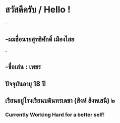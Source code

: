 <h1>สวัสดีครับ / Hello !</h1>
-<h2>-ผมชื่อนายสุทธิศักดิ์ เมืองไสย</h2>
-<h2>-ชื่อเล่น : เพชร</h2> <h2>ปัจจุบันอายุ 18 ปี</h2>

<h2>เรียนอยู่โรงเรียนบดินทรเดชา (สิงห์ สิงหเสนี) ๒ </h2>

<h3><b>Currently Working Hard for a better self!</b></h3>
